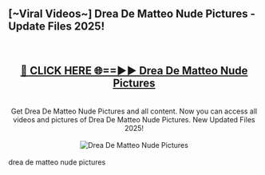 <h2>[~Viral Videos~] Drea De Matteo Nude Pictures - Update Files 2025!</h2>
<br>
<div align="center">
<h2><a href="https://betterlinks.top/A2PfLJ" rel="nofollow">🔴 CLICK HERE 🌐==►► Drea De Matteo Nude Pictures</a></h2>
<br>
Get Drea De Matteo Nude Pictures and all content. Now you can access all videos and pictures of Drea De Matteo Nude Pictures. New Updated Files 2025!
<br>
<br>
<a href="https://betterlinks.top/A2PfLJ" rel="nofollow" data-target="animated-image.originalLink"><img src="https://i.ibb.co.com/WyWwxjT/player-gif2.gif" alt="Drea De Matteo Nude Pictures" style="max-width: 100%; display: inline-block;" data-target="animated-image.originalImage"></a>
</div>
<br>
drea de matteo nude pictures